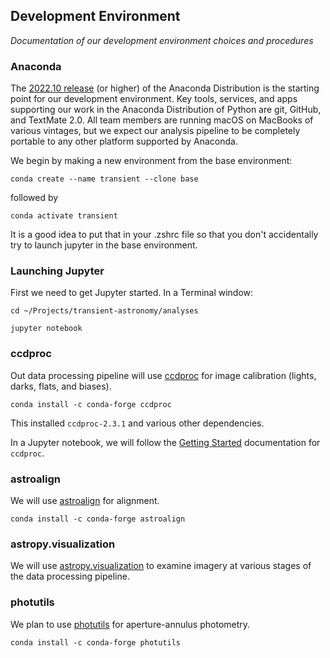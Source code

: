 ## Development Environment

*Documentation of our development environment choices and procedures*

### Anaconda

The [2022.10 release](https://www.anaconda.com/blog/anaconda-distribution-2022-10) (or higher) of the Anaconda Distribution is the starting point for our development environment. Key tools, services, and apps supporting our work in the Anaconda Distribution of Python are git, GitHub, and TextMate 2.0. All team members are running macOS on MacBooks of various vintages, but we expect our analysis pipeline to be completely portable to any other platform supported by Anaconda.

We begin by making a new environment from the base environment:

`conda create --name transient --clone base`

followed by

`conda activate transient`

It is a good idea to put that in your .zshrc file so that you don't accidentally try to launch jupyter in the base environment.

### Launching  Jupyter

First we need to get Jupyter started. In a Terminal window:

`cd ~/Projects/transient-astronomy/analyses`

`jupyter notebook`

### ccdproc

Out data processing pipeline will use [ccdproc](https://ccdproc.readthedocs.io/en/latest/) for image calibration (lights, darks, flats, and biases).

`conda install -c conda-forge ccdproc`

This installed `ccdproc-2.3.1` and various other dependencies.

In a Jupyter notebook, we will follow the [Getting Started](https://ccdproc.readthedocs.io/en/latest/getting_started.html) documentation for `ccdproc`.

### astroalign

We will use [astroalign](https://astroalign.quatrope.org/en/latest/) for alignment.

`conda install -c conda-forge astroalign`

### astropy.visualization

We will use [astropy.visualization](https://docs.astropy.org/en/stable/visualization/index.html) to examine imagery at various stages of the data processing pipeline.

### photutils

We plan to use [photutils](https://photutils.readthedocs.io/en/stable/getting_started.html) for aperture-annulus photometry.

`conda install -c conda-forge photutils`
